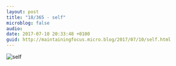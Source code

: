 ```yaml
---
layout: post
title: "18/365 - self"
microblog: false
audio: 
date: 2017-07-10 20:33:48 +0100
guid: http://maintainingfocus.micro.blog/2017/07/10/self.html
---
```

![self](https://f000.backblazeb2.com/file/Roel-Share/self.jpg)
